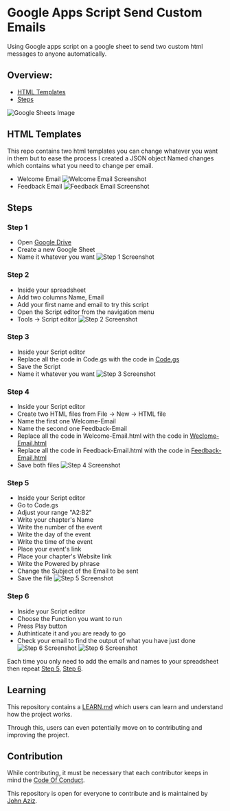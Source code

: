 # Google Apps Script Send Custom Emails

Using Google apps script on a google sheet to send two custom html messages to anyone automatically.

## Overview:
* [HTML Templates](#html-templates)
* [Steps](#steps)

![Google Sheets Image](./Helping%20Images/googel%20sheet%20screenshot.png)

## HTML Templates
This repo contains two html templates you can change whatever you want in them but to ease the process I created a JSON object Named changes which contains what you need to change per email.

* Welcome Email
![Welcome Email Screenshot](./Helping%20Images/welcome.png)
* Feedback Email
![Feedback Email Screenshot](./Helping%20Images/feedback.png)

## Steps

### Step 1
* Open [Google Drive](https://drive.google.com/drive)
* Create a new Google Sheet
* Name it whatever you want
![Step 1 Screenshot](./Helping%20Images/1.png)

### Step 2
* Inside your spreadsheet
* Add two columns Name, Email
* Add your first name and email to try this script
* Open the Script editor from the navigation menu
* Tools -> Script editor
![Step 2 Screenshot](./Helping%20Images/2.png)

### Step 3
* Inside your Script editor
* Replace all the code in Code.gs with the code in [Code.gs](./Code.gs)
* Save the Script
* Name it whatever you want
![Step 3 Screenshot](./Helping%20Images/3.png)

### Step 4
* Inside your Script editor
* Create two HTML files from File -> New -> HTML file
* Name the first one Welcome-Email
* Name the second one Feedback-Email
* Replace all the code in Welcome-Email.html with the code in [Weclome-Email.html](./Welcome-Email.html)
* Replace all the code in Feedback-Email.html with the code in [Feedback-Email.html](./Feedback-Email.html)
* Save both files
![Step 4 Screenshot](./Helping%20Images/4.png)

### Step 5
* Inside your Script editor
* Go to Code.gs
* Adjust your range "A2:B2"
* Write your chapter's Name
* Write the number of the event
* Write the day of the event
* Write the time of the event
* Place your event's link
* Place your chapter's Website link
* Write the Powered by phrase
* Change the Subject of the Email to be sent
* Save the file
![Step 5 Screenshot](./Helping%20Images/5.png)

### Step 6
* Inside your Script editor
* Choose the Function you want to run
* Press Play button 
* Authinticate it and you are ready to go
* Check your email to find the output of what you have just done
![Step 6 Screenshot](./Helping%20Images/6.1.png)
![Step 6 Screenshot](./Helping%20Images/6.2.png)

Each time you only need to add the emails and names to your spreadsheet then repeat [Step 5](#step-5), [Step 6](#step-6).

## Learning
This repository contains a [LEARN.md](./LEARN.md) which users can learn and understand how the project works.

Through this, users can even potentially move on to contributing and improving the project.

## Contribution

While contributing, it must be necessary that each contributor keeps in mind the [Code Of Conduct](./CODE_OF_CONDUCT.md).

This repository is open for everyone to contribute and is maintained by [John Aziz](https://github.com/John0Isaac).

